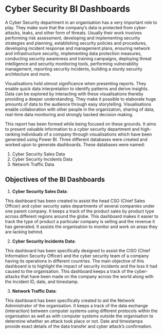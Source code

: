 # Cyber Security BI Dashboards

A Cyber Security department in an organisation has a very important role to play. They make 
sure that the company’s data is protected  from cyber-attacks, leaks, and other form of threats. 
Usually their work involves performing risk assessment, developing and implementing security 
strategies and planning, establishing security policies and procedures, developing incident 
response and management plans, ensuring network and infrastructure security, implementing 
data protection measures, conducting security awareness and training campaigns, deploying 
threat intelligence and security monitoring tools, performing vulnerability management, 
reporting security incidents, building a sturdy security architecture and more. 

Visualisations hold utmost significance when presenting reports. They enable quick data 
interpretation to identify patterns and derive insights. Data can be explored by interacting with 
these visualisations thereby providing a deeper understanding. They make it possible to 
elaborate huge amounts of data to the audience through easy storytelling. Visualisations enable 
collaboration with other people in the organization, sharing of data, real-time data monitoring 
and strongly backed decision making. 

This report has been formed while being focused on these grounds. It aims to present valuable 
information to a cyber security department and high-ranking individuals of a company through 
visualisations which have been generated using Power BI. Three different databases were 
created and worked upon to generate dashboards. These databases were named: 

1. Cyber Security Sales Data 
2. Cyber Security Incidents Data 
3. Network Traffic Data

## Objectives of the BI Dashboards 

1. **Cyber Security Sales Data**: 

This dashboard has been created to assist the head CSO (Chief Sales Officer) and cyber security 
sales departments of several companies under one parent company. It keeps a track of the 
product sales by product type across different regions around the globe. This dashboard makes 
it easier to track the type of product a particular company is selling and the revenue it has 
generated. It assists the organisation to monitor and work on areas they are lacking behind. 

2. **Cyber Security Incidents Data**: 

This dashboard has been specifically designed to assist the CISO (Chief Information Security 
Officer) and the cyber security team of a company having its operations in different countries. 
The main objective of this dashboard is to highlight the impact of security incidents and the 
loss it had caused to the organisation. This dashboard keeps a track of the cyber-attacks that 
have been made on the company across the world along with the Incident ID, date, and 
timestamp.

3. **Network Traffic Data**: 

This dashboard has been specifically created to aid the Network Administrator of the 
organisation. It keeps a track of the data exchange (interaction) between computer systems 
using different protocols within the organisation as well as with computer systems outside the 
organisation to determine whether an attack took place or not. Date and timestamps provide 
exact details of the data transfer and cyber attack’s confirmation. 
